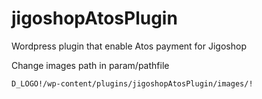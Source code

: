 # jigoshopAtosPlugin
Wordpress plugin that enable Atos payment for Jigoshop

Change images path in param/pathfile

```
D_LOGO!/wp-content/plugins/jigoshopAtosPlugin/images/!
```

